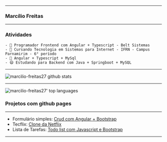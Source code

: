 ***
### Marcílio Freitas
***
### Atividades
```
- 🔭 Programador Frontend com Angular + Typescript - Belt Sistemas
- 🔭 Cursando Tecnologia em Sistemas para Internet - IFRN - Campus Parnamirim - 6° período
- 🌱 Angular + Typescript + MySql
- 😄 Estudando para Backend com Java + Springboot + MySQL
```
***
![marcilio-freitas27 github stats](https://github-readme-stats.vercel.app/api?username=marcilio-freitas27&theme=blue-green)
***
![marcilio-freitas27' top languages](https://github-readme-stats.vercel.app/api/top-langs/?username=marcilio-freitas27&hide_progress=true&theme=blue-green)
### Projetos com github pages
***
- Formulário simples: [Crud com Angular + Bootstrap](https://marcilio-freitas27.github.io/formulario-simples/)
- Tecflix: [Clone da Netflix](https://marcilio-freitas27.github.io/tecflix/)
- Lista de Tarefas: [Todo list com Javascript e Bootstrap](https://marcilio-freitas27.github.io/lista-de-tarefas/)
***
